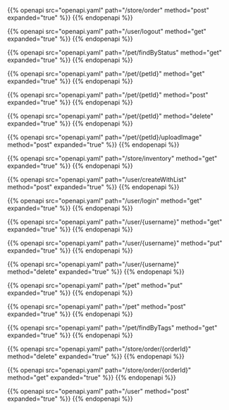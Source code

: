 {{% openapi src="openapi.yaml" path="/store/order" method="post" expanded="true" %}}
{{% endopenapi %}}

{{% openapi src="openapi.yaml" path="/user/logout" method="get" expanded="true" %}}
{{% endopenapi %}}

{{% openapi src="openapi.yaml" path="/pet/findByStatus" method="get" expanded="true" %}}
{{% endopenapi %}}

{{% openapi src="openapi.yaml" path="/pet/{petId}" method="get" expanded="true" %}}
{{% endopenapi %}}

{{% openapi src="openapi.yaml" path="/pet/{petId}" method="post" expanded="true" %}}
{{% endopenapi %}}

{{% openapi src="openapi.yaml" path="/pet/{petId}" method="delete" expanded="true" %}}
{{% endopenapi %}}

{{% openapi src="openapi.yaml" path="/pet/{petId}/uploadImage" method="post" expanded="true" %}}
{{% endopenapi %}}

{{% openapi src="openapi.yaml" path="/store/inventory" method="get" expanded="true" %}}
{{% endopenapi %}}

{{% openapi src="openapi.yaml" path="/user/createWithList" method="post" expanded="true" %}}
{{% endopenapi %}}

{{% openapi src="openapi.yaml" path="/user/login" method="get" expanded="true" %}}
{{% endopenapi %}}

{{% openapi src="openapi.yaml" path="/user/{username}" method="get" expanded="true" %}}
{{% endopenapi %}}

{{% openapi src="openapi.yaml" path="/user/{username}" method="put" expanded="true" %}}
{{% endopenapi %}}

{{% openapi src="openapi.yaml" path="/user/{username}" method="delete" expanded="true" %}}
{{% endopenapi %}}

{{% openapi src="openapi.yaml" path="/pet" method="put" expanded="true" %}}
{{% endopenapi %}}

{{% openapi src="openapi.yaml" path="/pet" method="post" expanded="true" %}}
{{% endopenapi %}}

{{% openapi src="openapi.yaml" path="/pet/findByTags" method="get" expanded="true" %}}
{{% endopenapi %}}

{{% openapi src="openapi.yaml" path="/store/order/{orderId}" method="delete" expanded="true" %}}
{{% endopenapi %}}

{{% openapi src="openapi.yaml" path="/store/order/{orderId}" method="get" expanded="true" %}}
{{% endopenapi %}}

{{% openapi src="openapi.yaml" path="/user" method="post" expanded="true" %}}
{{% endopenapi %}}


